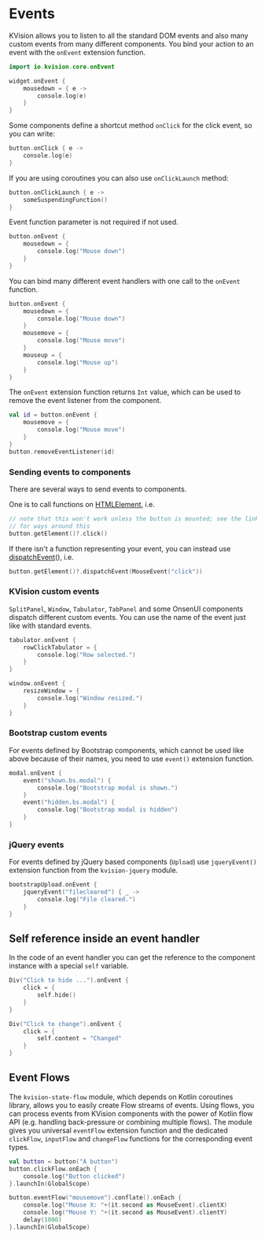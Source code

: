 # Events

KVision allows you to listen to all the standard DOM events and also many custom events from many different components. You bind your action to an event with the `onEvent` extension function.

```kotlin
import io.kvision.core.onEvent

widget.onEvent {
    mousedown = { e ->
        console.log(e)
    }
}
```

Some components define a shortcut method `onClick` for the click event, so you can write:

```kotlin
button.onClick { e ->
    console.log(e)
}
```

If you are using coroutines you can also use `onClickLaunch` method:

```kotlin
button.onClickLaunch { e ->
    someSuspendingFunction()
}
```

Event function parameter is not required if not used.

```kotlin
button.onEvent {
    mousedown = {
        console.log("Mouse down")
    }
}
```

You can bind many different event handlers with one call to the `onEvent` function.

```kotlin
button.onEvent {
    mousedown = {
        console.log("Mouse down")
    }
    mousemove = {
        console.log("Mouse move")
    }
    mouseup = {
        console.log("Mouse up")
    }
}
```

The `onEvent` extension function returns `Int` value, which can be used to remove the event listener from the component.

```kotlin
val id = button.onEvent {
    mousemove = {
        console.log("Mouse move")
    }
}
button.removeEventListener(id)
```

### Sending events to components

There are several ways to send events to components.

One is to call functions on [HTMLElement](w3c-snabdom-and-kvision-elements.md), i.e.

```kotlin
// note that this won't work unless the button is mounted; see the link above
// for ways around this
button.getElement()?.click()
```

If there isn't a function representing your event, you can instead use [dispatchEvent](https://kotlinlang.org/api/latest/jvm/stdlib/org.w3c.dom.events/-event-target/dispatch-event.html)(), i.e.

```kotlin
button.getElement()?.dispatchEvent(MouseEvent("click"))
```

### KVision custom events

`SplitPanel`, `Window`, `Tabulator`, `TabPanel` and some OnsenUI components dispatch different custom events. You can use the name of the event just like with standard events.&#x20;

```kotlin
tabulator.onEvent {
    rowClickTabulator = {
        console.log("Row selected.")
    }
}

window.onEvent {
    resizeWindow = {
        console.log("Window resized.")
    }
}
```

### &#x20;Bootstrap custom events

For events defined by Bootstrap components, which cannot be used like above because of their names, you need to use `event()` extension function.

```kotlin
modal.onEvent {
    event("shown.bs.modal") {
        console.log("Bootstrap modal is shown.")
    }
    event("hidden.bs.modal") {
        console.log("Bootstrap modal is hidden")
    }
}
```

### jQuery events

For events defined by jQuery based components (`Upload`) use `jqueryEvent()` extension function from the `kvision-jquery` module.

```kotlin
bootstrapUpload.onEvent {
    jqueryEvent("filecleared") { _ ->
        console.log("File cleared.")
    }
}
```

## Self reference inside an event handler

In the code of an event handler you can get the reference to the component instance with a special `self` variable.

```kotlin
Div("Click to hide ...").onEvent {
    click = {
        self.hide()
    }
}

Div("Click to change").onEvent {
    click = {
        self.content = "Changed"
    }
}
```

## Event Flows

The `kvision-state-flow` module, which depends on Kotlin coroutines library, allows you to easily create Flow streams of events. Using flows, you can process events from KVision components with the power of Kotlin flow API (e.g. handling back-pressure or combining multiple flows). The module gives you universal `eventFlow` extension function and the dedicated `clickFlow`, `inputFlow` and `changeFlow` functions for the corresponding event types.

```kotlin
val button = button("A button")
button.clickFlow.onEach {
    console.log("Button clicked")
}.launchIn(GlobalScope)

button.eventFlow("mousemove").conflate().onEach {
    console.log("Mouse X: "+(it.second as MouseEvent).clientX)
    console.log("Mouse Y: "+(it.second as MouseEvent).clientY)
    delay(1000)
}.launchIn(GlobalScope)
```
